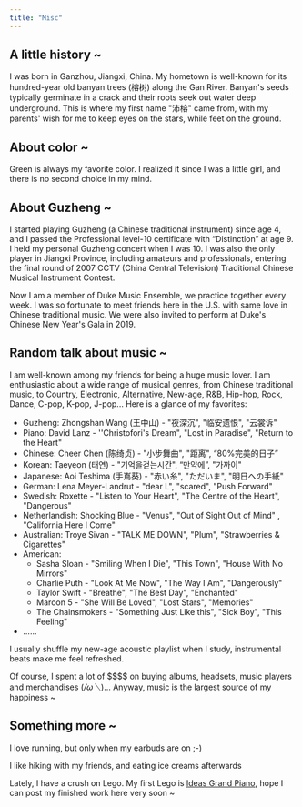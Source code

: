 ```yaml
---
title: "Misc" 
---
```


## A little history ~
I was born in Ganzhou, Jiangxi, China. My hometown is well-known for its hundred-year old banyan trees (榕树) along the Gan River. Banyan's seeds typically germinate in a crack and their roots seek out water deep underground. This is where my first name "沛榕" came from, with my parents' wish for me to keep eyes on the stars, while feet on the ground.

## About color ~
Green is always my favorite color. I realized it since I was a little girl, and there is no second choice in my mind.

## About Guzheng ~

I started playing Guzheng (a Chinese traditional instrument) since age 4, and I passed the Professional level-10 certificate with “Distinction” at age 9. I held my personal Guzheng concert when I was 10.  I was also the only player in Jiangxi Province, including amateurs and professionals, entering the final round of 2007 CCTV (China Central Television) Traditional Chinese Musical Instrument Contest. 

Now I am a member of Duke Music Ensemble, we practice together every week. I was so fortunate to meet friends here in the U.S. with same love in Chinese traditional music. We were also invited to perform at Duke's Chinese New Year's Gala in 2019.


## Random talk about music ~

I am well-known among my friends for being a huge music lover. I am enthusiastic about a wide range of musical genres, from Chinese traditional music, to Country, Electronic, Alternative, New-age, R&B, Hip-hop, Rock, Dance, C-pop, K-pop, J-pop... Here is a glance of my favorites:

- Guzheng: Zhongshan Wang (王中山) - "夜深沉", "临安遗恨", "云裳诉"
- Piano: David Lanz - ''Christofori's Dream", "Lost in Paradise", "Return to the Heart"
- Chinese: Cheer Chen (陈绮贞) - "小步舞曲", "距离", “80\%完美的日子”
- Korean: Taeyeon (태연) - "기억을걷는시간", “만약에”, "가까이"
- Japanese: Aoi Teshima (手嶌葵) - "赤い糸", "ただいま", "明日への手紙"
- German: Lena Meyer-Landrut - "dear L", "scared", "Push Forward"
- Swedish: Roxette - "Listen to Your Heart", "The Centre of the Heart", "Dangerous"
- Netherlandish: Shocking Blue - "Venus", "Out of Sight Out of Mind" , "California Here I Come"
- Australian: Troye Sivan - "TALK ME DOWN", "Plum", "Strawberries & Cigarettes"
- American: 
  - Sasha Sloan - "Smiling When I Die", "This Town", "House With No Mirrors"
  - Charlie Puth - "Look At Me Now", "The Way I Am", "Dangerously"
  - Taylor Swift - "Breathe", "The Best Day", "Enchanted"
  - Maroon 5 - "She Will Be Loved", "Lost Stars", "Memories"
  - The Chainsmokers - "Something Just Like this", "Sick Boy", "This Feeling" 
- ......

I usually shuffle my new-age acoustic playlist when I study, instrumental beats make me feel refreshed.
 
Of course, I spent a lot of \$\$\$\$ on buying albums, headsets, music players and merchandises (*/ω＼*)... Anyway, music is the largest source of my happiness ~
  
  
## Something more ~

I love running, but only when my earbuds are on ;-)

I like hiking with my friends, and eating ice creams afterwards

Lately, I have a crush on Lego. My first Lego is [Ideas Grand Piano](https://www.lego.com/en-us/product/grand-piano-21323), hope I can post my finished work here very soon ~
